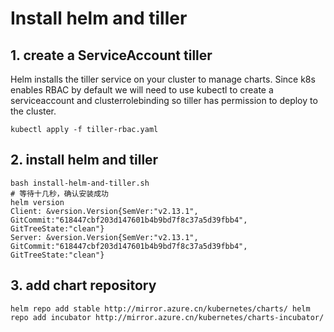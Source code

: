 # Install helm and tiller
## 1. create a ServiceAccount tiller
Helm installs the tiller service on your cluster to manage charts. Since k8s enables RBAC by default we will need to use kubectl to create a serviceaccount and clusterrolebinding so tiller has permission to deploy to the cluster.
```
kubectl apply -f tiller-rbac.yaml
```
## 2. install helm and tiller
```
bash install-helm-and-tiller.sh
# 等待十几秒，确认安装成功
helm version
Client: &version.Version{SemVer:"v2.13.1", GitCommit:"618447cbf203d147601b4b9bd7f8c37a5d39fbb4", GitTreeState:"clean"}
Server: &version.Version{SemVer:"v2.13.1", GitCommit:"618447cbf203d147601b4b9bd7f8c37a5d39fbb4", GitTreeState:"clean"}
```
## 3. add chart repository
``
helm repo add stable http://mirror.azure.cn/kubernetes/charts/
helm repo add incubator http://mirror.azure.cn/kubernetes/charts-incubator/
``

